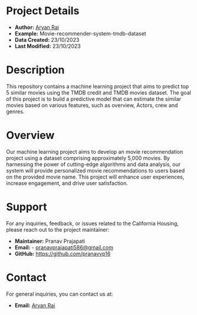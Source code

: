 # Project Details

- **Author:** [Aryan Rai](https://github.com/Aryanrai23)
- **Example:** Movie-recommender-system-tmdb-dataset
- **Data Created:** 23/10/2023
- **Last Modified:** 23/10/2023

# Description

This repository contains a machine learning project that aims to predict top 5 similar movies using the TMDB credit and TMDB movies dataset. The goal of this project is to build a predictive model that can estimate the similar movies based on various features, such as overview, Actors, crew and genres.

# Overview

Our machine learning project aims to develop an movie recommendation project using a dataset comprising approximately 5,000 movies. By harnessing the power of cutting-edge algorithms and data analysis, our system will provide personalized movie recommendations to users based on the provided movie name. This project will enhance user experiences, increase engagement, and drive user satisfaction.

# Support
For any inquiries, feedback, or issues related to the California Housing, please reach out to the project maintainer:

- **Maintainer:** Pranav Prajapati  
- **Email:** - pranavprajapati586@gmail.com 
- **GitHub:** https://github.com/pranavvp16  

# Contact
For general inquiries, you can contact us at:  
- **Email:** [Aryan Rai](aryanrai474@gmail.com)

